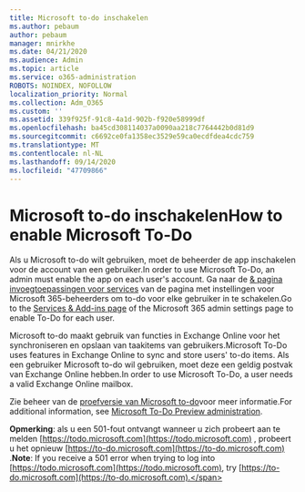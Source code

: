 ```yaml
---
title: Microsoft to-do inschakelen
ms.author: pebaum
author: pebaum
manager: mnirkhe
ms.date: 04/21/2020
ms.audience: Admin
ms.topic: article
ms.service: o365-administration
ROBOTS: NOINDEX, NOFOLLOW
localization_priority: Normal
ms.collection: Adm_O365
ms.custom: ''
ms.assetid: 339f925f-91c8-4a1d-902b-f920e58999df
ms.openlocfilehash: ba45cd308114037a0090aa218c7764442b0d81d9
ms.sourcegitcommit: c6692ce0fa1358ec3529e59ca0ecdfdea4cdc759
ms.translationtype: MT
ms.contentlocale: nl-NL
ms.lasthandoff: 09/14/2020
ms.locfileid: "47709866"
---
```

# <a name="how-to-enable-microsoft-to-do"></a><span data-ttu-id="9dec9-102">Microsoft to-do inschakelen</span><span class="sxs-lookup"><span data-stu-id="9dec9-102">How to enable Microsoft To-Do</span></span>

<span data-ttu-id="9dec9-103">Als u Microsoft to-do wilt gebruiken, moet de beheerder de app inschakelen voor de account van een gebruiker.</span><span class="sxs-lookup"><span data-stu-id="9dec9-103">In order to use Microsoft To-Do, an admin must enable the app on each user's account.</span></span> <span data-ttu-id="9dec9-104">Ga naar de [ &amp; pagina invoegtoepassingen voor services](https://portal.office.com/adminportal/home#/Settings/ServicesAndAddIns) van de pagina met instellingen voor Microsoft 365-beheerders om to-do voor elke gebruiker in te schakelen.</span><span class="sxs-lookup"><span data-stu-id="9dec9-104">Go to the [Services &amp; Add-ins page](https://portal.office.com/adminportal/home#/Settings/ServicesAndAddIns) of the Microsoft 365 admin settings page to enable To-Do for each user.</span></span>
  
<span data-ttu-id="9dec9-105">Microsoft to-do maakt gebruik van functies in Exchange Online voor het synchroniseren en opslaan van taakitems van gebruikers.</span><span class="sxs-lookup"><span data-stu-id="9dec9-105">Microsoft To-Do uses features in Exchange Online to sync and store users' to-do items.</span></span> <span data-ttu-id="9dec9-106">Als een gebruiker Microsoft to-do wil gebruiken, moet deze een geldig postvak van Exchange Online hebben.</span><span class="sxs-lookup"><span data-stu-id="9dec9-106">In order to use Microsoft To-Do, a user needs a valid Exchange Online mailbox.</span></span>
  
<span data-ttu-id="9dec9-107">Zie beheer van de [proefversie van Microsoft to-do](https://support.office.com/article/490c1a8c-2333-4952-8125-841afadb9620.aspx)voor meer informatie.</span><span class="sxs-lookup"><span data-stu-id="9dec9-107">For additional information, see [Microsoft To-Do Preview administration](https://support.office.com/article/490c1a8c-2333-4952-8125-841afadb9620.aspx).</span></span>
  
 <span data-ttu-id="9dec9-108">**Opmerking**: als u een 501-fout ontvangt wanneer u zich probeert aan te melden [https://todo.microsoft.com](https://todo.microsoft.com) , probeert u het opnieuw [https://to-do.microsoft.com](https://to-do.microsoft.com) .</span><span class="sxs-lookup"><span data-stu-id="9dec9-108">**Note**: If you receive a 501 error when trying to log into [https://todo.microsoft.com](https://todo.microsoft.com), try [https://to-do.microsoft.com](https://to-do.microsoft.com).</span></span>
  

